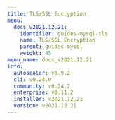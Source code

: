 ```yaml
---
title: TLS/SSL Encryption
menu:
  docs_v2021.12.21:
    identifier: guides-mysql-tls
    name: TLS/SSL Encryption
    parent: guides-mysql
    weight: 45
menu_name: docs_v2021.12.21
info:
  autoscaler: v0.9.2
  cli: v0.24.0
  community: v0.24.2
  enterprise: v0.11.2
  installer: v2021.12.21
  version: v2021.12.21
---
```


